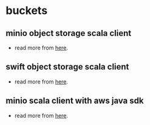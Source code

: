 # buckets

## minio object storage scala client

- read more from [here](https://medium.com/@itseranga/orchestrate-repairs-with-cassandra-reaper-26094bdb59f6).


## swift object storage scala client

- read more from [here](https://medium.com/@itseranga/openstack-swift-scala-client-cee2bfd5258e).


## minio scala client with aws java sdk

- read more from [here](https://medium.com/rahasak/minio-scala-client-with-aws-java-sdk-414de6681527).
